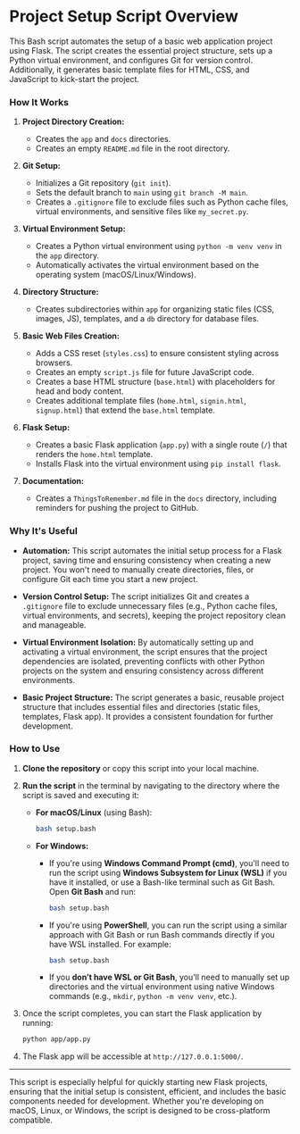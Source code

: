# Project Setup Script Overview

This Bash script automates the setup of a basic web application project using Flask. The script creates the essential project structure, sets up a Python virtual environment, and configures Git for version control. Additionally, it generates basic template files for HTML, CSS, and JavaScript to kick-start the project.

### How It Works

1. **Project Directory Creation:**
   - Creates the `app` and `docs` directories.
   - Creates an empty `README.md` file in the root directory.

2. **Git Setup:**
   - Initializes a Git repository (`git init`).
   - Sets the default branch to `main` using `git branch -M main`.
   - Creates a `.gitignore` file to exclude files such as Python cache files, virtual environments, and sensitive files like `my_secret.py`.

3. **Virtual Environment Setup:**
   - Creates a Python virtual environment using `python -m venv venv` in the `app` directory.
   - Automatically activates the virtual environment based on the operating system (macOS/Linux/Windows).

4. **Directory Structure:**
   - Creates subdirectories within `app` for organizing static files (CSS, images, JS), templates, and a `db` directory for database files.

5. **Basic Web Files Creation:**
   - Adds a CSS reset (`styles.css`) to ensure consistent styling across browsers.
   - Creates an empty `script.js` file for future JavaScript code.
   - Creates a base HTML structure (`base.html`) with placeholders for head and body content.
   - Creates additional template files (`home.html`, `signin.html`, `signup.html`) that extend the `base.html` template.

6. **Flask Setup:**
   - Creates a basic Flask application (`app.py`) with a single route (`/`) that renders the `home.html` template.
   - Installs Flask into the virtual environment using `pip install flask`.

7. **Documentation:**
   - Creates a `ThingsToRemember.md` file in the `docs` directory, including reminders for pushing the project to GitHub.

### Why It's Useful

- **Automation:** This script automates the initial setup process for a Flask project, saving time and ensuring consistency when creating a new project. You won't need to manually create directories, files, or configure Git each time you start a new project.
  
- **Version Control Setup:** The script initializes Git and creates a `.gitignore` file to exclude unnecessary files (e.g., Python cache files, virtual environments, and secrets), keeping the project repository clean and manageable.

- **Virtual Environment Isolation:** By automatically setting up and activating a virtual environment, the script ensures that the project dependencies are isolated, preventing conflicts with other Python projects on the system and ensuring consistency across different environments.

- **Basic Project Structure:** The script generates a basic, reusable project structure that includes essential files and directories (static files, templates, Flask app). It provides a consistent foundation for further development.

### How to Use

1. **Clone the repository** or copy this script into your local machine.
2. **Run the script** in the terminal by navigating to the directory where the script is saved and executing it:

   - **For macOS/Linux** (using Bash):
     ```bash
     bash setup.bash
     ```
   
   - **For Windows:**
     - If you're using **Windows Command Prompt (cmd)**, you'll need to run the script using **Windows Subsystem for Linux (WSL)** if you have it installed, or use a Bash-like terminal such as Git Bash. Open **Git Bash** and run:
       ```bash
       bash setup.bash
       ```
     - If you're using **PowerShell**, you can run the script using a similar approach with Git Bash or run Bash commands directly if you have WSL installed. For example:
       ```bash
       bash setup.bash
       ```
     - If you **don’t have WSL or Git Bash**, you'll need to manually set up directories and the virtual environment using native Windows commands (e.g., `mkdir`, `python -m venv venv`, etc.).

3. Once the script completes, you can start the Flask application by running:
   ```bash
   python app/app.py
   ```
4. The Flask app will be accessible at `http://127.0.0.1:5000/`.

---

This script is especially helpful for quickly starting new Flask projects, ensuring that the initial setup is consistent, efficient, and includes the basic components needed for development. Whether you're developing on macOS, Linux, or Windows, the script is designed to be cross-platform compatible.